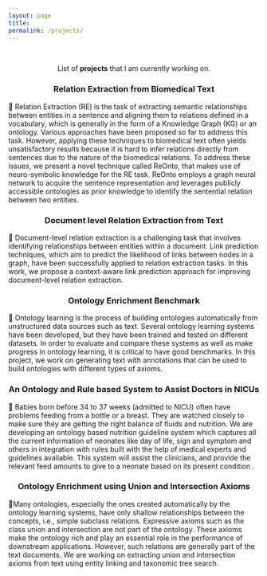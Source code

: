 ```yaml
---
layout: page
title: 
permalink: /projects/
---
```

<br />
<p align="center">
List of <b>projects</b> that I am currently working on.
</p>

### <center>Relation Extraction from Biomedical Text </center>
<p align="left">
📢 Relation Extraction (RE) is the task of extracting semantic relationships between entities in a sentence and aligning them to relations defined in a vocabulary, which is generally in the form of a Knowledge Graph (KG) or an ontology. Various approaches have been proposed so far to address this task. However, applying these techniques to biomedical text often yields unsatisfactory results because it is hard to infer  relations directly from sentences due to the nature of the  biomedical relations. To address these issues, we present a novel technique called ReOnto, that makes use of neuro-symbolic knowledge for the RE task. ReOnto employs a graph neural network to acquire the sentence representation and leverages publicly accessible ontologies as prior knowledge  to identify the sentential relation between two entities.
</p>  

### <center>Document level Relation Extraction from Text </center>
<p align="left">
📢  Document-level relation extraction is a challenging task that involves identifying relationships between entities within a document. Link prediction techniques, which aim to predict the likelihood of links between nodes in a graph, have been successfully applied to relation extraction tasks. In this work, we propose a context-aware link prediction approach for improving document-level relation extraction.
</p>  

### <center>Ontology Enrichment Benchmark </center>
<p align="left">
📢 Ontology learning is the process of building ontologies automatically from unstructured data sources such as text. Several ontology learning systems have been developed, but they have been trained and tested on different datasets. In order to evaluate and compare these systems as well as make progress in ontology learning, it is critical to have good benchmarks. In this project, we work on generating text with annotations that can be used to build ontologies with different types of axioms.
</p>  


### <center>An Ontology and Rule based System to Assist Doctors in NICUs </center>
<p align="left">
📢
Babies born before 34 to 37 weeks (admitted to NICU) often have problems feeding from a bottle or a breast. They are watched closely to make sure they are getting the right balance of fluids and nutrition. We are developing an ontology based nutrition guideline system which captures all the current information of neonates like day of life, sign and symptom and others in  integration with rules built with the help of medical experts and guidelines available. This system will assist the clinicians, and provide the relevant feed amounts to give to a neonate based on its present condition .
</p> 

### <center>Ontology Enrichment using Union and Intersection Axioms </center>
<p align="left">
📢Many  ontologies,  especially  the  ones  created  automatically by the ontology learning systems, have only shallow relationships  between  the  concepts,  i.e.,  simple  subclass  relations. Expressive axioms such as the class union and intersection are not part of the ontology. These axioms make the ontology  rich  and  play  an  essential  role  in  the  performance  of downstream  applications.  However,  such  relations  are  generally part of the text documents. We are working on extracting union and intersection axioms from text using entity linking and taxonomic tree search.
</p>

